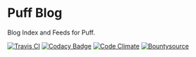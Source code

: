 # Puff Blog

Blog Index and Feeds for Puff.

[![Travis CI](https://api.travis-ci.org/eustasy/puff-blog.svg?branch=master)](https://travis-ci.org/eustasy/puff-blog)
[![Codacy Badge](https://api.codacy.com/project/badge/Grade/48532419d74d44149d8b97a61c019956)](https://www.codacy.com/app/eustasy/puff-blog)
[![Code Climate](https://codeclimate.com/github/eustasy/puff-blog/badges/gpa.svg)](https://codeclimate.com/github/eustasy/puff-blog)
[![Bountysource](https://www.bountysource.com/badge/tracker?tracker_id=20633543)](https://www.bountysource.com/teams/eustasy/issues?tracker_ids=20633543)
